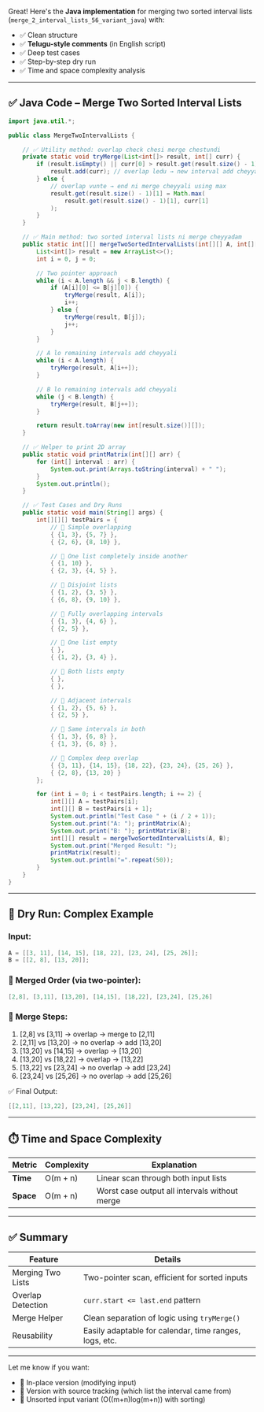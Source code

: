 Great! Here's the **Java implementation** for merging two sorted interval lists (`merge_2_interval_lists_56_variant_java`) with:

* ✅ Clean structure
* ✅ **Telugu-style comments** (in English script)
* ✅ Deep test cases
* ✅ Step-by-step dry run
* ✅ Time and space complexity analysis

---

## ✅ Java Code – Merge Two Sorted Interval Lists

```java
import java.util.*;

public class MergeTwoIntervalLists {

    // ✅ Utility method: overlap check chesi merge chestundi
    private static void tryMerge(List<int[]> result, int[] curr) {
        if (result.isEmpty() || curr[0] > result.get(result.size() - 1)[1]) {
            result.add(curr); // overlap ledu → new interval add cheyyadam
        } else {
            // overlap vunte → end ni merge cheyyali using max
            result.get(result.size() - 1)[1] = Math.max(
                result.get(result.size() - 1)[1], curr[1]
            );
        }
    }

    // ✅ Main method: two sorted interval lists ni merge cheyyadam
    public static int[][] mergeTwoSortedIntervalLists(int[][] A, int[][] B) {
        List<int[]> result = new ArrayList<>();
        int i = 0, j = 0;

        // Two pointer approach
        while (i < A.length && j < B.length) {
            if (A[i][0] <= B[j][0]) {
                tryMerge(result, A[i]);
                i++;
            } else {
                tryMerge(result, B[j]);
                j++;
            }
        }

        // A lo remaining intervals add cheyyali
        while (i < A.length) {
            tryMerge(result, A[i++]);
        }

        // B lo remaining intervals add cheyyali
        while (j < B.length) {
            tryMerge(result, B[j++]);
        }

        return result.toArray(new int[result.size()][]);
    }

    // ✅ Helper to print 2D array
    public static void printMatrix(int[][] arr) {
        for (int[] interval : arr) {
            System.out.print(Arrays.toString(interval) + " ");
        }
        System.out.println();
    }

    // ✅ Test Cases and Dry Runs
    public static void main(String[] args) {
        int[][][] testPairs = {
            // 🧪 Simple overlapping
            { {1, 3}, {5, 7} },
            { {2, 6}, {8, 10} },

            // 🧪 One list completely inside another
            { {1, 10} },
            { {2, 3}, {4, 5} },

            // 🧪 Disjoint lists
            { {1, 2}, {3, 5} },
            { {6, 8}, {9, 10} },

            // 🧪 Fully overlapping intervals
            { {1, 3}, {4, 6} },
            { {2, 5} },

            // 🧪 One list empty
            { },
            { {1, 2}, {3, 4} },

            // 🧪 Both lists empty
            { },
            { },

            // 🧪 Adjacent intervals
            { {1, 2}, {5, 6} },
            { {2, 5} },

            // 🧪 Same intervals in both
            { {1, 3}, {6, 8} },
            { {1, 3}, {6, 8} },

            // 🧪 Complex deep overlap
            { {3, 11}, {14, 15}, {18, 22}, {23, 24}, {25, 26} },
            { {2, 8}, {13, 20} }
        };

        for (int i = 0; i < testPairs.length; i += 2) {
            int[][] A = testPairs[i];
            int[][] B = testPairs[i + 1];
            System.out.println("Test Case " + (i / 2 + 1));
            System.out.print("A: "); printMatrix(A);
            System.out.print("B: "); printMatrix(B);
            int[][] result = mergeTwoSortedIntervalLists(A, B);
            System.out.print("Merged Result: ");
            printMatrix(result);
            System.out.println("=".repeat(50));
        }
    }
}
```

---

## 🧠 Dry Run: Complex Example

### Input:

```java
A = [[3, 11], [14, 15], [18, 22], [23, 24], [25, 26]];
B = [[2, 8], [13, 20]];
```

### 🔁 Merged Order (via two-pointer):

```java
[2,8], [3,11], [13,20], [14,15], [18,22], [23,24], [25,26]
```

### 🔄 Merge Steps:

1. \[2,8] vs \[3,11] → overlap → merge to \[2,11]
2. \[2,11] vs \[13,20] → no overlap → add \[13,20]
3. \[13,20] vs \[14,15] → overlap → \[13,20]
4. \[13,20] vs \[18,22] → overlap → \[13,22]
5. \[13,22] vs \[23,24] → no overlap → add \[23,24]
6. \[23,24] vs \[25,26] → no overlap → add \[25,26]

✅ Final Output:

```java
[[2,11], [13,22], [23,24], [25,26]]
```

---

## ⏱️ Time and Space Complexity

| Metric    | Complexity | Explanation                                   |
| --------- | ---------- | --------------------------------------------- |
| **Time**  | O(m + n)   | Linear scan through both input lists          |
| **Space** | O(m + n)   | Worst case output all intervals without merge |

---

## ✅ Summary

| Feature           | Details                                                |
| ----------------- | ------------------------------------------------------ |
| Merging Two Lists | Two-pointer scan, efficient for sorted inputs          |
| Overlap Detection | `curr.start <= last.end` pattern                       |
| Merge Helper      | Clean separation of logic using `tryMerge()`           |
| Reusability       | Easily adaptable for calendar, time ranges, logs, etc. |

---

Let me know if you want:

* 📌 In-place version (modifying input)
* 📌 Version with source tracking (which list the interval came from)
* 📌 Unsorted input variant (O((m+n)log(m+n)) with sorting)
